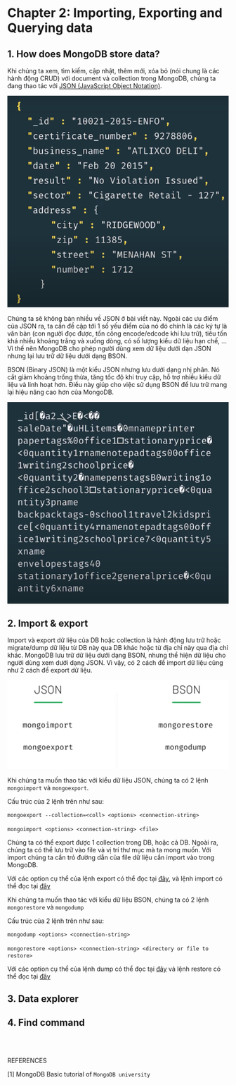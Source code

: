 # Chapter 2: Importing, Exporting and Querying data

## 1. How does MongoDB store data?

Khi chúng ta xem, tìm kiếm, cập nhật, thêm mới, xóa bỏ (nói chung là các hành động CRUD) với document và collection trong MongoDB, chúng ta đang thao tác với [JSON (JavaScript Object Notation)](https://www.w3schools.com/js/js_json_intro.asp).

![](./img/json-ex.png)

Chúng ta sẽ không bàn nhiều về JSON ở bài viết này. Ngoài các ưu điểm của JSON ra, ta cần đề cập tới 1 số yếu điểm của nó đó chính là các ký tự là văn bản (con người đọc được, tốn công encode/edcode khi lưu trữ), tiêu tốn khá nhiều khoảng trắng và xuống dòng, có số lượng kiểu dữ liệu hạn chế, ... Vì thế nên MongoDB cho phép người dùng xem dữ liệu dưới dạn JSON nhưng lại lưu trữ dữ liệu dưới dạng BSON.

BSON (Binary JSON) là một kiểu JSON nhưng lưu dưới dạng nhị phân. Nó cắt giảm khoảng trống thừa, tăng tốc độ khi truy cập, hỗ trợ nhiều kiểu dữ liệu và linh hoạt hơn. Điều này giúp cho việc sử dụng BSON để lưu trữ mang lại hiệu năng cao hơn của MongoDB.

![](./img/bson-ex.png)

## 2. Import & export

Import và export dữ liệu của DB hoặc collection là hành động lưu trữ hoặc migrate/dump dữ liệu từ DB này qua DB khác hoặc từ địa chỉ này qua địa chỉ khác. MongoDB lưu trữ dữ liệu dưới dạng BSON, nhưng thể hiện dữ liệu cho người dùng xem dưới dạng JSON. Vì vậy, có 2 cách để import dữ liệu cũng như 2 cách để export dữ liệu.

![](./img/import-export.png)


Khi chúng ta muốn thao tác với kiểu dữ liệu JSON, chúng ta có 2 lệnh `mongoimport` và `mongoexport`.

Cấu trúc của 2 lệnh trên như sau:

```shell
mongoexport --collection=<coll> <options> <connection-string>

mongoimport <options> <connection-string> <file>
```

Chúng ta có thể export được 1 collection trong DB, hoặc cả DB. Ngoài ra, chúng ta có thể lưu trữ vào file và vị trí thư mục mà ta mong muốn. Với import chúng ta cần trỏ đường dẫn của file dữ liệu cần import vào trong MongoDB.

Với các option cụ thể của lệnh export có thể đọc tại [đây](https://www.mongodb.com/docs/database-tools/mongoexport/), và lệnh import có thể đọc tại [đây](https://www.mongodb.com/docs/database-tools/mongoimport/)


Khi chúng ta muốn thao tác với kiểu dữ liệu BSON, chúng ta có 2 lệnh `mongorestore` và `mongodump`

Cấu trúc của 2 lệnh trên như sau:

```shell
mongodump <options> <connection-string>

mongorestore <options> <connection-string> <directory or file to restore>
```

Với các option cụ thể của lệnh dump có thể đọc tại [đây](https://www.mongodb.com/docs/database-tools/mongodump/) và lệnh restore có thể đọc tại [đây](https://www.mongodb.com/docs/database-tools/mongorestore/)

## 3. Data explorer

## 4. Find command


<br/>
<br/>

REFERENCES

[1] MongoDB Basic tutorial of `MongoDB university`
